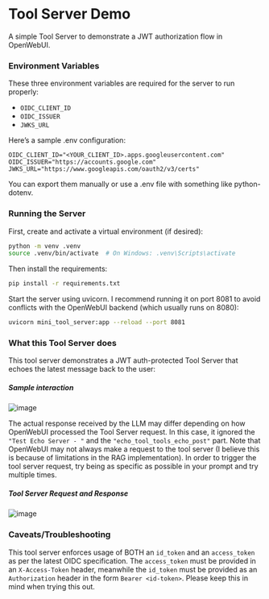 # Tool Server Demo

A simple Tool Server to demonstrate a JWT authorization flow in OpenWebUI.

### Environment Variables

These three environment variables are required for the server to run properly:

- `OIDC_CLIENT_ID`
- `OIDC_ISSUER`
- `JWKS_URL`

Here’s a sample .env configuration:

```env
OIDC_CLIENT_ID="<YOUR_CLIENT_ID>.apps.googleusercontent.com"
OIDC_ISSUER="https://accounts.google.com"
JWKS_URL="https://www.googleapis.com/oauth2/v3/certs"
```

You can export them manually or use a .env file with something like python-dotenv.

### Running the Server

First, create and activate a virtual environment (if desired):

```bash
python -m venv .venv
source .venv/bin/activate  # On Windows: .venv\Scripts\activate
```

Then install the requirements:

```bash
pip install -r requirements.txt
```

Start the server using uvicorn. I recommend running it on port 8081 to avoid conflicts with the OpenWebUI backend (which usually runs on 8080):

```bash
uvicorn mini_tool_server:app --reload --port 8081
```

### What this Tool Server does

This tool server demonstrates a JWT auth-protected Tool Server that echoes the latest message back to the user:

##### Sample interaction
![image](https://github.com/user-attachments/assets/5df57eb0-b1b5-44db-8e5a-fed3b674b6b5)

The actual response received by the LLM may differ depending on how OpenWebUI processed the Tool Server request. In this case, it ignored the `"Test Echo Server - "` and the `"echo_tool_tools_echo_post"` part. Note that OpenWebUI may not always make a request to the tool server (I believe this is because of limitations in the RAG implementation). In order to trigger the tool server request, try being as specific as possible in your prompt and try multiple times.

##### Tool Server Request and Response

![image](https://github.com/user-attachments/assets/5ee82095-ec1f-4b01-96e0-718b507b7aa7)

### Caveats/Troubleshooting

This tool server enforces usage of BOTH an `id_token` and an `access_token` as per the latest OIDC specification. The `access_token` must be provided in an `X-Access-Token` header, meanwhile the `id_token` must be provided as an `Authorization` header in the form `Bearer <id-token>`. Please keep this in mind when trying this out.
